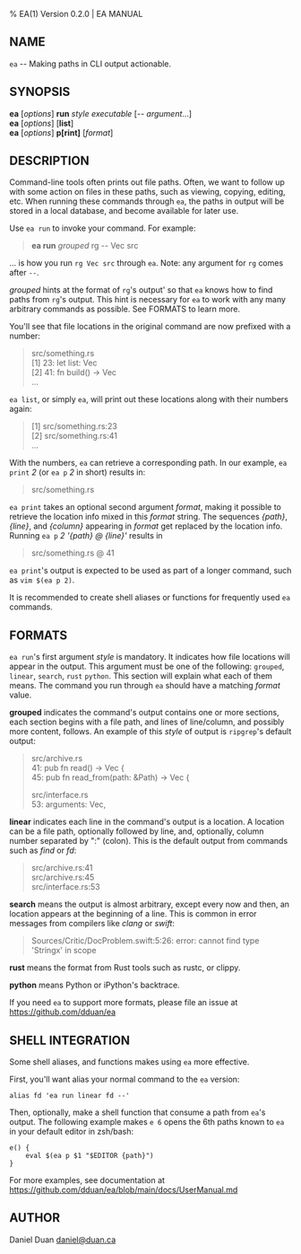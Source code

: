 % EA(1) Version 0.2.0 | EA MANUAL

NAME
----

`ea` -- Making paths in CLI output actionable.

SYNOPSIS
--------

**ea** [_options_] **run** _style_ _executable_ [\-\- _argument_...]  
**ea** [_options_] [**list**]  
**ea** [_options_] **p[rint]** [_format_]

DESCRIPTION
-----------

Command-line tools often prints out file paths. Often, we want to follow up with some action on files in these paths, such as viewing, copying, editing, etc. When running these commands through `ea`, the paths in output will be stored in a local database, and become available for later use.

Use `ea run` to invoke your command. For example:

> **ea run** _grouped_ rg \-\- Vec src

... is how you run `rg Vec src` through `ea`. Note: any argument for `rg` comes after `--`.

_grouped_ hints at the format of `rg`'s output' so that `ea` knows how to find paths from `rg`'s output. This hint is necessary for `ea` to work with any many arbitrary commands as possible. See FORMATS to learn more.

You'll see that file locations in the original command are now prefixed with a number:

> src/something.rs  
> [1] 23: let list: Vec<String>  
> [2] 41: fn build() -> Vec<String>  
> ...

`ea list`, or simply `ea`, will print out these locations along with their numbers again:

> [1] src/something.rs:23  
> [2] src/something.rs:41  
> ...

With the numbers, `ea` can retrieve a corresponding path. In our example, `ea print` _2_ (or `ea p` _2_ in short) results in:
> src/something.rs

`ea print` takes an optional second argument _format_, making it possible to retrieve the location info mixed in this _format_ string. The sequences _{path}_, _{line}_, and _{column}_ appearing in _format_ get replaced by the location info. Running `ea p` _2_ _'{path} @ {line}'_  results in

> src/something.rs @ 41

`ea print`'s output is expected to be used as part of a longer command, such as `vim $(ea p 2)`.

It is recommended to create shell aliases or functions for frequently used `ea` commands.

FORMATS
-------

`ea run`'s first argument _style_ is mandatory. It indicates how file locations will appear in the output. This argument must be one of the following: `grouped`, `linear`, `search`, `rust` `python`. This section will explain what each of them means. The command you run through `ea` should have a matching _format_ value.

**grouped** indicates the command's output contains one or more sections, each section begins with a file path, and lines of line/column, and possibly more content, follows. An example of this _style_ of output is `ripgrep`'s default output:

> src/archive.rs  
> 41: pub fn read() -> Vec<Location> {  
> 45: pub fn read_from(path: &Path) -> Vec<Location> {  
>  
> src/interface.rs  
> 53:        arguments: Vec<String>,  

**linear** indicates each line in the command's output is a location. A location can be a file path, optionally followed by line, and, optionally, column number separated by ":" (colon). This is the default output from commands such as _find_ or _fd_:

> src/archive.rs:41  
> src/archive.rs:45  
> src/interface.rs:53  


**search** means the output is almost arbitrary, except every now and then, an location appears at the beginning of a line. This is common in error messages from compilers like _clang_ or _swift_: 

> Sources/Critic/DocProblem.swift:5:26: error: cannot find type 'Stringx' in scope  

**rust** means the format from Rust tools such as rustc, or clippy.

**python** means Python or iPython's backtrace.

If you need `ea` to support more formats, please file an issue at https://github.com/dduan/ea

SHELL INTEGRATION
-----------------

Some shell aliases, and functions makes using `ea` more effective.

First, you'll want alias your normal command to the `ea` version:

```
alias fd 'ea run linear fd --'
```

Then, optionally, make a shell function that consume a path from `ea`'s output. The following example makes `e 6` opens the 6th paths known to `ea` in your default editor in zsh/bash:

```
e() {  
    eval $(ea p $1 "$EDITOR {path}")  
}
```

For more examples, see documentation at https://github.com/dduan/ea/blob/main/docs/UserManual.md

AUTHOR
------

Daniel Duan <daniel@duan.ca>
